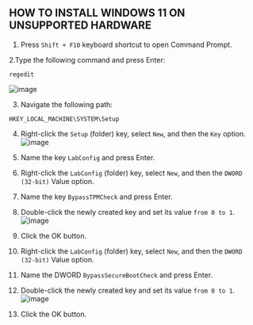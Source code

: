 ## HOW TO INSTALL WINDOWS 11 ON UNSUPPORTED HARDWARE

1. Press `Shift + F10` keyboard shortcut to open Command Prompt.

2.Type the following command and press Enter:
```
regedit
```
![image](https://user-images.githubusercontent.com/96930989/211143957-4e4d6391-c4ee-45ab-9a99-110d7eaeca50.png)

3. Navigate the following path:
```
HKEY_LOCAL_MACHINE\SYSTEM\Setup
```
4. Right-click the `Setup` (folder) key, select `New`, and then the `Key` option.
![image](https://user-images.githubusercontent.com/96930989/211144174-abcfba6f-fddf-41f8-9d5e-4ff39d32f026.png)

5. Name the key `LabConfig` and press Enter.

6. Right-click the `LabConfig` (folder) key, select `New`, and then the `DWORD (32-bit)` Value option.

7. Name the key `BypassTPMCheck` and press Enter.

8. Double-click the newly created key and set its value `from 0 to 1`.
![image](https://user-images.githubusercontent.com/96930989/211144203-621e5e83-18b0-4dac-b66b-13d2d6c39a8b.png)

9. Click the OK button.

10. Right-click the `LabConfig` (folder) key, select `New`, and then the `DWORD (32-bit)` Value option.

11. Name the DWORD `BypassSecureBootCheck` and press Enter.

12. Double-click the newly created key and set its value `from 0 to 1`.
![image](https://user-images.githubusercontent.com/96930989/211144233-534456e1-787b-4bd4-820c-e1cf915b3def.png)

13. Click the OK button.

